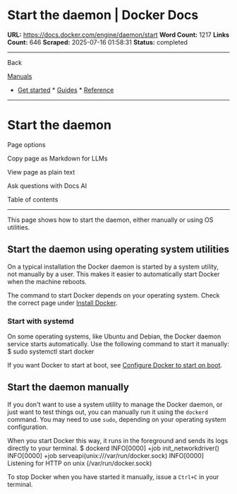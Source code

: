 # Start the daemon | Docker Docs

**URL:** https://docs.docker.com/engine/daemon/start
**Word Count:** 1217
**Links Count:** 646
**Scraped:** 2025-07-16 01:58:31
**Status:** completed

---

Back

[Manuals](https://docs.docker.com/manuals/)

  * [Get started](https://docs.docker.com/get-started/)   * [Guides](https://docs.docker.com/guides/)   * [Reference](https://docs.docker.com/reference/)

* * *

# Start the daemon

Page options

Copy page as Markdown for LLMs

View page as plain text

Ask questions with Docs AI

Table of contents

* * *

This page shows how to start the daemon, either manually or using OS utilities.

## Start the daemon using operating system utilities

On a typical installation the Docker daemon is started by a system utility, not manually by a user. This makes it easier to automatically start Docker when the machine reboots.

The command to start Docker depends on your operating system. Check the correct page under [Install Docker](https://docs.docker.com/engine/install/).

### Start with systemd

On some operating systems, like Ubuntu and Debian, the Docker daemon service starts automatically. Use the following command to start it manually:               $ sudo systemctl start docker     

If you want Docker to start at boot, see [Configure Docker to start on boot](https://docs.docker.com/engine/install/linux-postinstall/#configure-docker-to-start-on-boot-with-systemd).

## Start the daemon manually

If you don't want to use a system utility to manage the Docker daemon, or just want to test things out, you can manually run it using the `dockerd` command. You may need to use `sudo`, depending on your operating system configuration.

When you start Docker this way, it runs in the foreground and sends its logs directly to your terminal.               $ dockerd          INFO[0000] +job init_networkdriver()     INFO[0000] +job serveapi(unix:///var/run/docker.sock)     INFO[0000] Listening for HTTP on unix (/var/run/docker.sock)     

To stop Docker when you have started it manually, issue a `Ctrl+C` in your terminal.